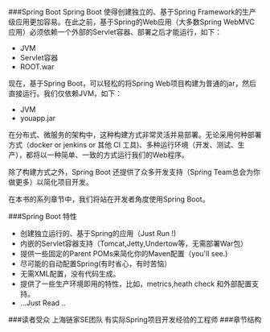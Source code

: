 ###Spring Boot
Spring Boot 使得创建独立的、基于Spring Framework的生产级应用更加容易。在此之前，基于Spring的Web应用（大多数Spring WebMVC应用）必须依赖一个外部的Servlet容器、部署之后才能运行，如下：

* JVM
* Servlet容器
* ROOT.war

现在，基于Spring Boot，可以轻松的将Spring Web项目构建为普通的jar，然后直接运行。我们仅依赖JVM，如下：

* JVM
* youapp.jar

在分布式、微服务的架构中，这种构建方式非常灵活并易部署。无论采用何种部署方式（docker or jenkins or 其他 CI 工具)、多种运行环境（开发、测试、生产），都将以一种简单、一致的方式运行我们的Web程序。

除了构建方式之外，Spring Boot 还提供了众多开发支持（Spring Team总会为你做更多）以简化项目开发。

在本书的系列章节中，我们将站在开发者角度使用Spring Boot。

###Spring Boot 特性
* 创建独立运行的、基于Spring的应用（Just Run !)
* 内嵌的Servlet容器支持（Tomcat,Jetty,Undertow等，无需部署War包）
* 提供一些固定的Parent POMs来简化你的Maven配置（you'll see.)
* 尽可能的自动配置Spring(有时省心，有时苦恼）
* 无需XML配置，没有代码生成。
* 提供了一些生产环境即用的特性，比如，metrics,heath check 和外部配置支持。
* ...Just Read ..

###读者受众
上海链家SE团队 有实际Spring项目开发经验的工程师
###章节结构







